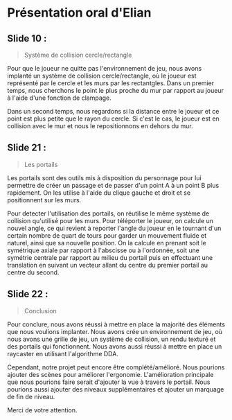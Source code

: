 # Présentation oral d'Elian

## Slide 10 :
> Système de collision cercle/rectangle

Pour que le joueur ne quitte pas l'environnement de jeu, nous avons implanté un système de collision cercle/rectangle, où le joueur est représenté par le cercle et les murs par les rectantgles.
Dans un premier temps, nous cherchons le point le plus proche du mur par rapport au joueur à l'aide d'une fonction de clampage.

Dans un second temps, nous regardons si la distance entre le joueur et ce point est plus petite que le rayon du cercle. Si c'est le cas, le joueur est en collision avec le mur et nous le repositionnons en dehors du mur.

## Slide 21 :
> Les portails

Les portails sont des outils mis à disposition du personnage pour lui permettre de créer un passage et de passer d'un point A à un point B plus rapidement.
On les utilise à l'aide du clique gauche et droit et se positionnent sur les murs.

Pour detecter l'utilisation des portails, on réutilise le même système de collision qu'utilisé pour les murs.
Pour téléporter le joueur, on calcule un nouvel angle, ce qui revient à reporter l'angle du joueur en le tournant d'un certain nombre de quart de tours pour garder un mouvement fluide et naturel, ainsi que sa nouvelle position. On la calcule en prenant soit le symétrique axiale par rapport à l'abscisse ou à l'ordonnée, soit une symétrie centrale par rapport au milieu du portail puis en effectuant une translation en suivant un vecteur allant du centre du premier portail au centre du second.

## Slide 22 :
> Conclusion

Pour conclure, nous avons réussi à mettre en place la majorité des éléments que nous voulions implanter. Nous avons crée un environnement de jeu, où nous avons une grille de jeu, un système de collision, un rendu texturé et des portails qui fonctionnent.
Nous avons aussi réussi à mettre en place un raycaster en utilisant l'algorithme DDA.

Cependant, notre projet peut encore être complété/amélioré. Nous pourions ajouter des scènes pour améliorer l'ergonomie. L'amélioration principale que nous pourions faire serait d'ajouter la vue à travers le portail. Nous pourions aussi ajouter des niveaux supplémentaires et ajouter un marquage de fin de niveau.

Merci de votre attention.
